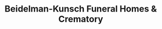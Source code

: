 ---
title: "Beidelman-Kunsch Funeral Homes & Crematory"
url: /naperville/beidelman-kunsch-funeral-homes-and-crematory/
shop: funeral directors
---